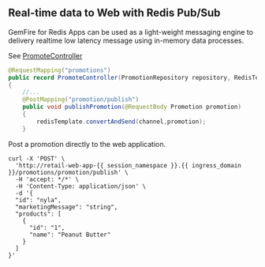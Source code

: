 
## Real-time data to Web with Redis Pub/Sub
GemFire for Redis Apps can be used as a light-weight messaging engine to delivery 
realtime low latency message using in-memory data processes.

See [PromoteController](https://github.com/Tanzu-Solutions-Engineering/spring-modern-data-architecture/blob/main/applications/retail-web-app/src/main/java/com/vmware/retail/controller/PromoteController.java)

```java
@RequestMapping("promotions")
public record PromoteController(PromotionRepository repository, RedisTemplate<String,Promotion> redisTemplate)
{
    //...
    @PostMapping("promotion/publish")
    public void publishPromotion(@RequestBody Promotion promotion)
    {
        redisTemplate.convertAndSend(channel,promotion);
    }
```

Post a promotion directly to the web application.

```execute
curl -X 'POST' \
  'http://retail-web-app-{{ session_namespace }}.{{ ingress_domain }}/promotions/promotion/publish' \
  -H 'accept: */*' \
  -H 'Content-Type: application/json' \
  -d '{
  "id": "nyla",
  "marketingMessage": "string",
  "products": [
    {
      "id": "1",
      "name": "Peanut Butter"
    }
  ]
}'
```
